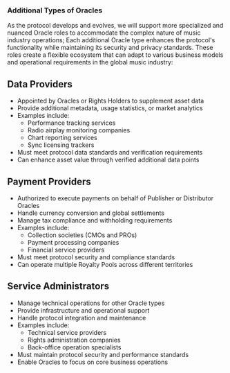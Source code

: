 ### Additional Types of Oracles

As the protocol develops and evolves, we will support more specialized and nuanced Oracle roles to accommodate the complex nature of music industry operations; Each additional Oracle type enhances the protocol's functionality while maintaining its security and privacy standards. These roles create a flexible ecosystem that can adapt to various business models and operational requirements in the global music industry:

## Data Providers
- Appointed by Oracles or Rights Holders to supplement asset data
- Provide additional metadata, usage statistics, or market analytics
- Examples include:
  - Performance tracking services
  - Radio airplay monitoring companies
  - Chart reporting services
  - Sync licensing trackers
- Must meet protocol data standards and verification requirements
- Can enhance asset value through verified additional data points

## Payment Providers
- Authorized to execute payments on behalf of Publisher or Distributor Oracles
- Handle currency conversion and global settlements
- Manage tax compliance and withholding requirements
- Examples include:
  - Collection societies (CMOs and PROs)
  - Payment processing companies
  - Financial service providers
- Must meet protocol security and compliance standards
- Can operate multiple Royalty Pools across different territories

## Service Administrators
- Manage technical operations for other Oracle types
- Provide infrastructure and operational support
- Handle protocol integration and maintenance
- Examples include:
  - Technical service providers
  - Rights administration companies
  - Back-office operation specialists
- Must maintain protocol security and performance standards
- Enable Oracles to focus on core business operations
